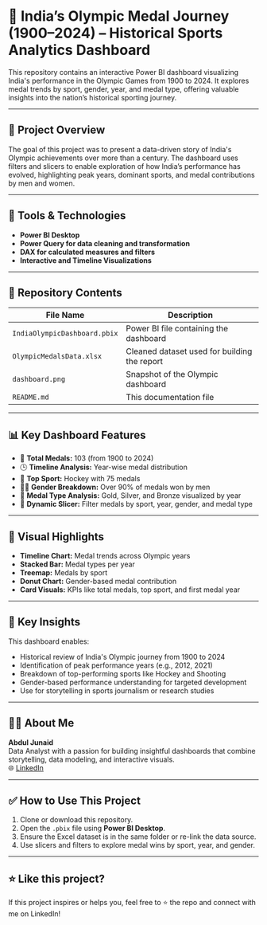 # 🏅 India’s Olympic Medal Journey (1900–2024) – Historical Sports Analytics Dashboard

This repository contains an interactive Power BI dashboard visualizing India's performance in the Olympic Games from 1900 to 2024. It explores medal trends by sport, gender, year, and medal type, offering valuable insights into the nation’s historical sporting journey.

---

## 🧠 Project Overview

The goal of this project was to present a data-driven story of India's Olympic achievements over more than a century. The dashboard uses filters and slicers to enable exploration of how India’s performance has evolved, highlighting peak years, dominant sports, and medal contributions by men and women.

---

## 🔧 Tools & Technologies

- **Power BI Desktop**
- **Power Query for data cleaning and transformation**
- **DAX for calculated measures and filters**
- **Interactive and Timeline Visualizations**

---

## 📁 Repository Contents

| File Name                              | Description                                          |
|---------------------------------------|------------------------------------------------------|
| `IndiaOlympicDashboard.pbix`          | Power BI file containing the dashboard               |
| `OlympicMedalsData.xlsx`              | Cleaned dataset used for building the report         |
| `dashboard.png`                        | Snapshot of the Olympic dashboard                    |
| `README.md`                           | This documentation file                              |

---

## 📊 Key Dashboard Features

- 🥇 **Total Medals:** 103 (from 1900 to 2024)  
- 🕒 **Timeline Analysis:** Year-wise medal distribution  
- 🏑 **Top Sport:** Hockey with 75 medals  
- 👨‍🦱 **Gender Breakdown:** Over 90% of medals won by men  
- 🥈 **Medal Type Analysis:** Gold, Silver, and Bronze visualized by year  
- 📅 **Dynamic Slicer:** Filter medals by sport, year, gender, and medal type  

---

## 📌 Visual Highlights

- **Timeline Chart:** Medal trends across Olympic years  
- **Stacked Bar:** Medal types per year  
- **Treemap:** Medals by sport  
- **Donut Chart:** Gender-based medal contribution  
- **Card Visuals:** KPIs like total medals, top sport, and first medal year  

---

## 💼 Key Insights

This dashboard enables:
- Historical review of India's Olympic journey from 1900 to 2024  
- Identification of peak performance years (e.g., 2012, 2021)  
- Breakdown of top-performing sports like Hockey and Shooting  
- Gender-based performance understanding for targeted development  
- Use for storytelling in sports journalism or research studies

---

## 👨‍💻 About Me

**Abdul Junaid**  
Data Analyst with a passion for building insightful dashboards that combine storytelling, data modeling, and interactive visuals.  
🌐 [LinkedIn](https://www.linkedin.com/in/yourprofile)

---

## ✅ How to Use This Project

1. Clone or download this repository.
2. Open the `.pbix` file using **Power BI Desktop**.
3. Ensure the Excel dataset is in the same folder or re-link the data source.
4. Use slicers and filters to explore medal wins by sport, year, and gender.

---

## ⭐️ Like this project?

If this project inspires or helps you, feel free to ⭐ the repo and connect with me on LinkedIn!

